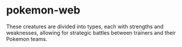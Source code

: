 # pokemon-web
 These creatures are divided into types, each with strengths and weaknesses, allowing for strategic battles between trainers and their Pokemon teams.
